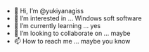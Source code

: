 - 👋 Hi, I’m @yukiyanagiss
- 👀 I’m interested in ... Windows soft software
- 🌱 I’m currently learning ... yes
- 💞️ I’m looking to collaborate on ... maybe
- 📫 How to reach me ... maybe you know

<!---
yukiyanagiss/yukiyanagiss is a ✨ special ✨ repository because its `README.md` (this file) appears on your GitHub profile.
You can click the Preview link to take a look at your changes.
--->
